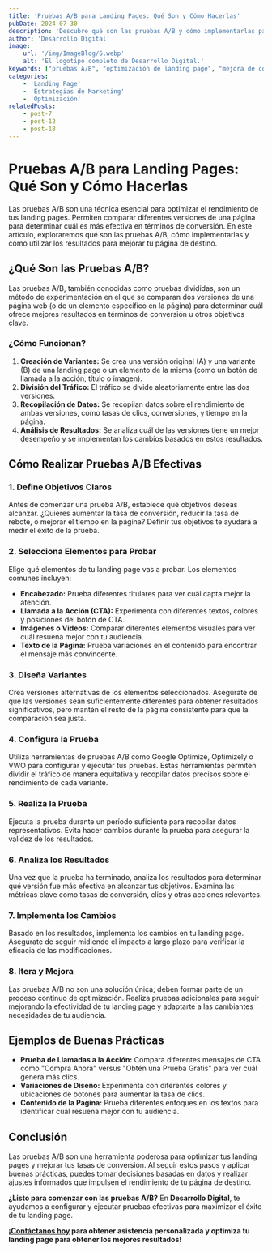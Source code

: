 ```yaml
---
title: 'Pruebas A/B para Landing Pages: Qué Son y Cómo Hacerlas'
pubDate: 2024-07-30
description: 'Descubre qué son las pruebas A/B y cómo implementarlas para optimizar tu landing page. Aprende a realizar pruebas efectivas para mejorar la conversión y el rendimiento de tu página de destino.'
author: 'Desarrollo Digital'
image:
    url: '/img/ImageBlog/6.webp'
    alt: 'El logotipo completo de Desarrollo Digital.'
keywords: ["pruebas A/B", "optimización de landing page", "mejora de conversión", "análisis de datos", "estrategias de marketing", "landing page", "testeo de páginas", "rendimiento de landing page", "herramientas de prueba A/B", "experimentos de marketing"]
categories:
    - 'Landing Page'
    - 'Estrategias de Marketing'
    - 'Optimización'
relatedPosts: 
    - post-7
    - post-12
    - post-18
---
```


# Pruebas A/B para Landing Pages: Qué Son y Cómo Hacerlas

Las pruebas A/B son una técnica esencial para optimizar el rendimiento de tus landing pages. Permiten comparar diferentes versiones de una página para determinar cuál es más efectiva en términos de conversión. En este artículo, exploraremos qué son las pruebas A/B, cómo implementarlas y cómo utilizar los resultados para mejorar tu página de destino.

## ¿Qué Son las Pruebas A/B?

Las pruebas A/B, también conocidas como pruebas divididas, son un método de experimentación en el que se comparan dos versiones de una página web (o de un elemento específico en la página) para determinar cuál ofrece mejores resultados en términos de conversión u otros objetivos clave. 

### ¿Cómo Funcionan?

1. **Creación de Variantes:** Se crea una versión original (A) y una variante (B) de una landing page o un elemento de la misma (como un botón de llamada a la acción, título o imagen).
2. **División del Tráfico:** El tráfico se divide aleatoriamente entre las dos versiones.
3. **Recopilación de Datos:** Se recopilan datos sobre el rendimiento de ambas versiones, como tasas de clics, conversiones, y tiempo en la página.
4. **Análisis de Resultados:** Se analiza cuál de las versiones tiene un mejor desempeño y se implementan los cambios basados en estos resultados.

## Cómo Realizar Pruebas A/B Efectivas

### 1. **Define Objetivos Claros**

Antes de comenzar una prueba A/B, establece qué objetivos deseas alcanzar. ¿Quieres aumentar la tasa de conversión, reducir la tasa de rebote, o mejorar el tiempo en la página? Definir tus objetivos te ayudará a medir el éxito de la prueba.

### 2. **Selecciona Elementos para Probar**

Elige qué elementos de tu landing page vas a probar. Los elementos comunes incluyen:

- **Encabezado:** Prueba diferentes titulares para ver cuál capta mejor la atención.
- **Llamada a la Acción (CTA):** Experimenta con diferentes textos, colores y posiciones del botón de CTA.
- **Imágenes o Videos:** Comparar diferentes elementos visuales para ver cuál resuena mejor con tu audiencia.
- **Texto de la Página:** Prueba variaciones en el contenido para encontrar el mensaje más convincente.

### 3. **Diseña Variantes**

Crea versiones alternativas de los elementos seleccionados. Asegúrate de que las versiones sean suficientemente diferentes para obtener resultados significativos, pero mantén el resto de la página consistente para que la comparación sea justa.

### 4. **Configura la Prueba**

Utiliza herramientas de pruebas A/B como Google Optimize, Optimizely o VWO para configurar y ejecutar tus pruebas. Estas herramientas permiten dividir el tráfico de manera equitativa y recopilar datos precisos sobre el rendimiento de cada variante.

### 5. **Realiza la Prueba**

Ejecuta la prueba durante un período suficiente para recopilar datos representativos. Evita hacer cambios durante la prueba para asegurar la validez de los resultados.

### 6. **Analiza los Resultados**

Una vez que la prueba ha terminado, analiza los resultados para determinar qué versión fue más efectiva en alcanzar tus objetivos. Examina las métricas clave como tasas de conversión, clics y otras acciones relevantes.

### 7. **Implementa los Cambios**

Basado en los resultados, implementa los cambios en tu landing page. Asegúrate de seguir midiendo el impacto a largo plazo para verificar la eficacia de las modificaciones.

### 8. **Itera y Mejora**

Las pruebas A/B no son una solución única; deben formar parte de un proceso continuo de optimización. Realiza pruebas adicionales para seguir mejorando la efectividad de tu landing page y adaptarte a las cambiantes necesidades de tu audiencia.

## Ejemplos de Buenas Prácticas

- **Prueba de Llamadas a la Acción:** Compara diferentes mensajes de CTA como "Compra Ahora" versus "Obtén una Prueba Gratis" para ver cuál genera más clics.
- **Variaciones de Diseño:** Experimenta con diferentes colores y ubicaciones de botones para aumentar la tasa de clics.
- **Contenido de la Página:** Prueba diferentes enfoques en los textos para identificar cuál resuena mejor con tu audiencia.

## Conclusión

Las pruebas A/B son una herramienta poderosa para optimizar tus landing pages y mejorar tus tasas de conversión. Al seguir estos pasos y aplicar buenas prácticas, puedes tomar decisiones basadas en datos y realizar ajustes informados que impulsen el rendimiento de tu página de destino.

**¿Listo para comenzar con las pruebas A/B?** En **Desarrollo Digital**, te ayudamos a configurar y ejecutar pruebas efectivas para maximizar el éxito de tu landing page.

**¡[Contáctanos hoy](https://desarrollo-digital.com/servicios/landingpage/) para obtener asistencia personalizada y optimiza tu landing page para obtener los mejores resultados!**
